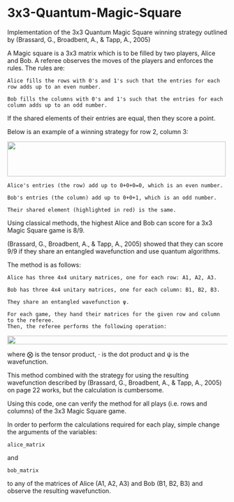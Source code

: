 # 3x3-Quantum-Magic-Square
Implementation of the 3x3 Quantum Magic Square winning strategy outlined by (Brassard, G., Broadbent, A., &amp; Tapp, A., 2005)

A Magic square is a 3x3 matrix which is to be filled by two players, Alice and Bob. A referee observes the moves of the players and enforces the rules. The rules are:

    Alice fills the rows with 0's and 1's such that the entries for each row adds up to an even number. 

    Bob fills the columns with 0's and 1's such that the entries for each column adds up to an odd number.

If the shared elements of their entries are equal, then they score a point.

Below is an example of a winning strategy for row 2, column 3:

<img src="https://user-images.githubusercontent.com/63025867/154600734-c540c71e-de80-4ea6-9f50-ddaf505b4c57.png" align="center" height="80" width="500">

    Alice's entries (the row) add up to 0+0+0=0, which is an even number.
    
    Bob's entries (the column) add up to 0+0+1, which is an odd number.
    
    Their shared element (highlighted in red) is the same.
    

 Using classical methods, the highest Alice and Bob can score for a 3x3 Magic Square game is 8/9.

 (Brassard, G., Broadbent, A., &amp; Tapp, A., 2005) showed that they can score 9/9 if they share an entangled wavefunction and use quantum algorithms.
 
 The method is as follows:
 
    Alice has three 4x4 unitary matrices, one for each row: A1, A2, A3.
    
    Bob has three 4x4 unitary matrices, one for each column: B1, B2, B3.
    
    They share an entangled wavefunction ψ.
    
    For each game, they hand their matrices for the given row and column to the referee. 
    Then, the referee performs the following operation:

  <img src="https://user-images.githubusercontent.com/63025867/154602361-b10f6ec7-8a61-486d-8f8f-7bab1cd0d9ef.png" height="20" width="600">
    
   where ⨂ is the tensor product, ⋅ is the dot product and ψ is the wavefunction.
   
 This method combined with the strategy for using the resulting wavefunction described by (Brassard, G., Broadbent, A., &amp; Tapp, A., 2005) on page 22 works, but the calculation is cumbersome.
   
 Using this code, one can verify the method for all plays (i.e. rows and columns) of the 3x3 Magic Square game. 
 
 In order to perform the calculations required for each play, simple change the arguments of the variables:
    
    alice_matrix
    
 and
 
    bob_matrix
 
 to any of the matrices of Alice (A1, A2, A3) and Bob (B1, B2, B3) and observe the resulting wavefunction.


